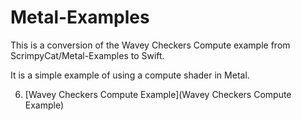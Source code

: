 Metal-Examples
==============

This is a conversion of the Wavey Checkers Compute example from ScrimpyCat/Metal-Examples to Swift.

It is a simple example of using a compute shader in Metal.

 6. [Wavey Checkers Compute Example](Wavey Checkers Compute Example)
 
 